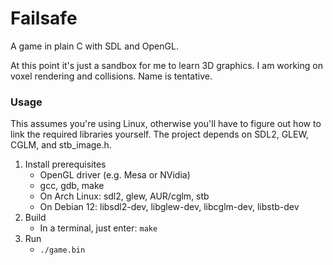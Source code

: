 # Failsafe

A game in plain C with SDL and OpenGL.

At this point it's just a sandbox for me to learn 3D graphics. I am working on voxel rendering and collisions. Name is tentative.

### Usage

This assumes you're using Linux, otherwise you'll have to figure out how to link the required libraries yourself.
The project depends on SDL2, GLEW, CGLM, and stb_image.h.

1. Install prerequisites
	- OpenGL driver (e.g. Mesa or NVidia)
	- gcc, gdb, make
	- On Arch Linux: sdl2, glew, AUR/cglm, stb
	- On Debian 12: libsdl2-dev, libglew-dev, libcglm-dev, libstb-dev
2. Build
	- In a terminal, just enter: `make`
3. Run
	- `./game.bin`
